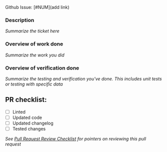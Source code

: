 Github Issue: [#NUM](add link)

### Description

_Summarize the ticket here_

### Overview of work done

_Summarize the work you did_

### Overview of verification done

_Summarize the testing and verification you've done. This includes unit tests or testing with specific data_

## PR checklist:

* [ ] Linted
* [ ] Updated code
* [ ] Updated changelog
* [ ] Tested changes

_See [Pull Request Review Checklist](../CONTRIBUTING.md#reviewing) for pointers on reviewing this pull request_